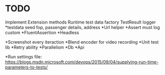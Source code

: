 ﻿TODO
====

Implement Extension methods
Runtime test data factory
TestResult logger
*testdata seed fop, passenger details, address
*Url helper
*Assert must log custom
*FluentAssertion
*Headless


*Screenshot every iteraction
*Blend encoder for video recording 
*Unit test lib
*Retry ability
*Parallelism
*Db
*Api



*Run settings file:
https://blogs.msdn.microsoft.com/devops/2015/09/04/supplying-run-time-parameters-to-tests/